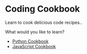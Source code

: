 # Coding Cookbook
Learn to cook delicious code recipes..

What would you like to learn?
- [Python Cookbook](python-cookbook.md)
- [JavaScript Cookbook](javascript-cookbook.md)
